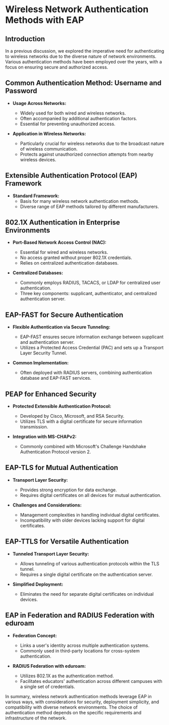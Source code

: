 # Wireless Network Authentication Methods with EAP

## Introduction

In a previous discussion, we explored the imperative need for authenticating to wireless networks due to the diverse nature of network environments. Various authentication methods have been employed over the years, with a focus on ensuring secure and authorized access.

## Common Authentication Method: Username and Password

- **Usage Across Networks:**
    - Widely used for both wired and wireless networks.
    - Often accompanied by additional authentication factors.
    - Essential for preventing unauthorized access.

- **Application in Wireless Networks:**
    - Particularly crucial for wireless networks due to the broadcast nature of wireless communication.
    - Protects against unauthorized connection attempts from nearby wireless devices.

## Extensible Authentication Protocol (EAP) Framework

- **Standard Framework:**
    - Basis for many wireless network authentication methods.
    - Diverse range of EAP methods tailored by different manufacturers.

## 802.1X Authentication in Enterprise Environments

- **Port-Based Network Access Control (NAC):**
    - Essential for wired and wireless networks.
    - No access granted without proper 802.1X credentials.
    - Relies on centralized authentication databases.

- **Centralized Databases:**
    - Commonly employs RADIUS, TACACS, or LDAP for centralized user authentication.
    - Three key components: supplicant, authenticator, and centralized authentication server.

## EAP-FAST for Secure Authentication

- **Flexible Authentication via Secure Tunneling:**
    - EAP-FAST ensures secure information exchange between supplicant and authentication server.
    - Utilizes a Protected Access Credential (PAC) and sets up a Transport Layer Security Tunnel.

- **Common Implementation:**
    - Often deployed with RADIUS servers, combining authentication database and EAP-FAST services.

## PEAP for Enhanced Security

- **Protected Extensible Authentication Protocol:**
    - Developed by Cisco, Microsoft, and RSA Security.
    - Utilizes TLS with a digital certificate for secure information transmission.

- **Integration with MS-CHAPv2:**
    - Commonly combined with Microsoft's Challenge Handshake Authentication Protocol version 2.

## EAP-TLS for Mutual Authentication

- **Transport Layer Security:**
    - Provides strong encryption for data exchange.
    - Requires digital certificates on all devices for mutual authentication.

- **Challenges and Considerations:**
    - Management complexities in handling individual digital certificates.
    - Incompatibility with older devices lacking support for digital certificates.

## EAP-TTLS for Versatile Authentication

- **Tunneled Transport Layer Security:**
    - Allows tunneling of various authentication protocols within the TLS tunnel.
    - Requires a single digital certificate on the authentication server.

- **Simplified Deployment:**
    - Eliminates the need for separate digital certificates on individual devices.

## EAP in Federation and RADIUS Federation with eduroam

- **Federation Concept:**
    - Links a user's identity across multiple authentication systems.
    - Commonly used in third-party locations for cross-system authentication.

- **RADIUS Federation with eduroam:**
    - Utilizes 802.1X as the authentication method.
    - Facilitates educators' authentication across different campuses with a single set of credentials.

In summary, wireless network authentication methods leverage EAP in various ways, with considerations for security, deployment simplicity, and compatibility with diverse network environments. The choice of authentication method depends on the specific requirements and infrastructure of the network.
